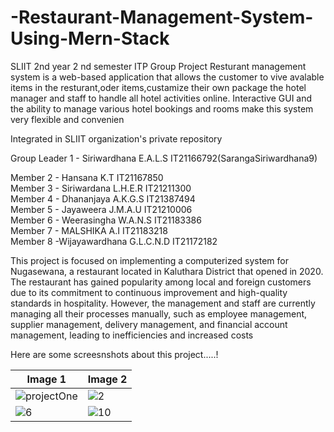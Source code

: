 



# -Restaurant-Management-System-Using-Mern-Stack
SLIIT 2nd year 2 nd semester ITP Group Project
Resturant management system is a web-based application that allows the customer to vive avalable items  in the resturant,oder items,custamize their own package the hotel manager and staff to handle all hotel  activities online. Interactive GUI and the ability to manage various hotel bookings and rooms make this  system very flexible and convenien

Integrated in SLIIT organization's private repository 

Group Leader 1 - Siriwardhana E.A.L.S IT21166792(SarangaSiriwardhana9)

Member 2 - Hansana K.T                IT21167850                                                                                                          
Member 3 - Siriwardana L.H.E.R        IT21211300                                                                                                          
Member 4 - Dhananjaya A.K.G.S         IT21387494                                                                                                          
Member 5 - Jayaweera J.M.A.U          IT21210006                                                                                                          
Member 6 - Weerasingha W.A.N.S        IT21183386                                                                                                          
Member 7 - MALSHIKA A.I               IT21183218                                                                                                          
Member 8 -Wijayawardhana G.L.C.N.D    IT21172182                                                                                                          


This project is focused on implementing a computerized system for Nugasewana, a restaurant located in Kaluthara District 
that opened in 2020. The restaurant has gained popularity among local and foreign customers due to its commitment to 
continuous improvement and high-quality standards in hospitality. However, the management and staff are currently 
managing all their processes manually, such as employee management, supplier management, delivery management, and 
financial account management, leading to inefficiencies and increased costs

Here are some screesnshots about this project.....!

| Image 1 | Image 2 |
|---------|---------|
| ![projectOne](https://github.com/SarangaSiriwardhana9/Mern-Stack-Restaurant-Management-System-Using/assets/99233703/22f9128b-59f8-4188-9f3a-ffe9041d8a46) | ![2](https://github.com/SarangaSiriwardhana9/Mern-Stack-Restaurant-Management-System-Using/assets/99233703/e8834d87-bc7f-40ea-960e-b6097eeba4e6) |
| ![6](https://github.com/SarangaSiriwardhana9/Mern-Stack-Restaurant-Management-System-Using/assets/99233703/4d78c92f-01ee-47b5-870f-963eeda4c706) | ![10](https://github.com/SarangaSiriwardhana9/Mern-Stack-Restaurant-Management-System-Using/assets/99233703/1dd74979-2b1f-4779-979a-675d0eaafde2) |















